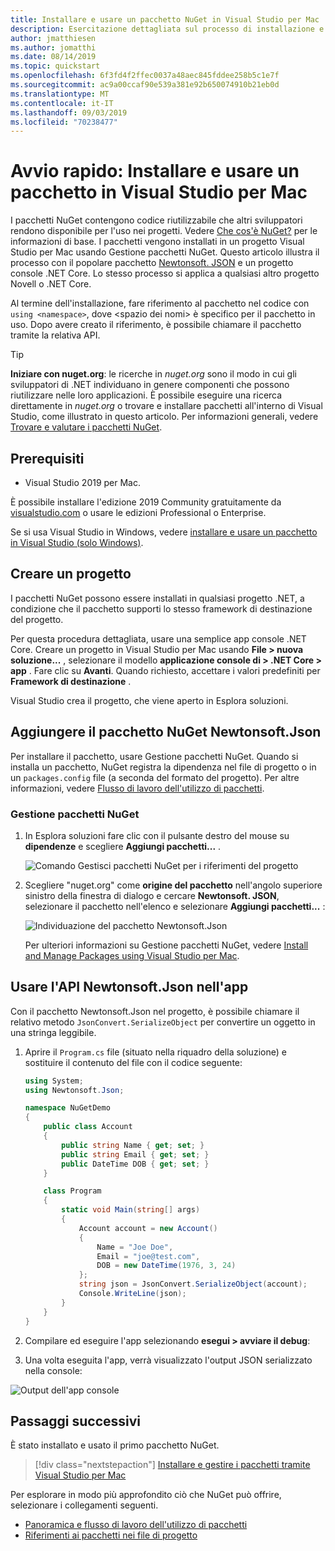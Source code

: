 ```yaml
---
title: Installare e usare un pacchetto NuGet in Visual Studio per Mac
description: Esercitazione dettagliata sul processo di installazione e uso di un pacchetto NuGet in un progetto Visual Studio per Mac.
author: jmatthiesen
ms.author: jomatthi
ms.date: 08/14/2019
ms.topic: quickstart
ms.openlocfilehash: 6f3fd4f2ffec0037a48aec845fddee258b5c1e7f
ms.sourcegitcommit: ac9a00ccaf90e539a381e92b650074910b21eb0d
ms.translationtype: MT
ms.contentlocale: it-IT
ms.lasthandoff: 09/03/2019
ms.locfileid: "70238477"
---
```

# <a name="quickstart-install-and-use-a-package-in-visual-studio-for-mac"></a>Avvio rapido: Installare e usare un pacchetto in Visual Studio per Mac

I pacchetti NuGet contengono codice riutilizzabile che altri sviluppatori rendono disponibile per l'uso nei progetti. Vedere [Che cos'è NuGet?](../What-is-NuGet.md) per le informazioni di base. I pacchetti vengono installati in un progetto Visual Studio per Mac usando Gestione pacchetti NuGet. Questo articolo illustra il processo con il popolare pacchetto [Newtonsoft. JSON](https://www.nuget.org/packages/Newtonsoft.Json/) e un progetto console .NET Core. Lo stesso processo si applica a qualsiasi altro progetto Novell o .NET Core.

Al termine dell'installazione, fare riferimento al pacchetto nel codice con `using <namespace>`, dove \<spazio dei nomi\> è specifico per il pacchetto in uso. Dopo avere creato il riferimento, è possibile chiamare il pacchetto tramite la relativa API.

> [!Tip]
> **Iniziare con nuget.org**: le ricerche in *nuget.org* sono il modo in cui gli sviluppatori di .NET individuano in genere componenti che possono riutilizzare nelle loro applicazioni. È possibile eseguire una ricerca direttamente in *nuget.org* o trovare e installare pacchetti all'interno di Visual Studio, come illustrato in questo articolo. Per informazioni generali, vedere [Trovare e valutare i pacchetti NuGet](../consume-packages/finding-and-choosing-packages.md).

## <a name="prerequisites"></a>Prerequisiti

- Visual Studio 2019 per Mac.

È possibile installare l'edizione 2019 Community gratuitamente da [visualstudio.com](https://www.visualstudio.com/) o usare le edizioni Professional o Enterprise.

Se si usa Visual Studio in Windows, vedere [installare e usare un pacchetto in Visual Studio (solo Windows)](install-and-use-a-package-in-visual-studio.md).

## <a name="create-a-project"></a>Creare un progetto

I pacchetti NuGet possono essere installati in qualsiasi progetto .NET, a condizione che il pacchetto supporti lo stesso framework di destinazione del progetto.

Per questa procedura dettagliata, usare una semplice app console .NET Core. Creare un progetto in Visual Studio per Mac usando **File > nuova soluzione...** , selezionare il modello **applicazione console di > .NET Core > app** . Fare clic su **Avanti**. Quando richiesto, accettare i valori predefiniti per **Framework di destinazione** .

Visual Studio crea il progetto, che viene aperto in Esplora soluzioni.

## <a name="add-the-newtonsoftjson-nuget-package"></a>Aggiungere il pacchetto NuGet Newtonsoft.Json

Per installare il pacchetto, usare Gestione pacchetti NuGet. Quando si installa un pacchetto, NuGet registra la dipendenza nel file di progetto o in un `packages.config` file (a seconda del formato del progetto). Per altre informazioni, vedere [Flusso di lavoro dell'utilizzo di pacchetti](../consume-packages/Overview-and-Workflow.md).

### <a name="nuget-package-manager"></a>Gestione pacchetti NuGet

1. In Esplora soluzioni fare clic con il pulsante destro del mouse su **dipendenze** e scegliere **Aggiungi pacchetti...** .

    ![Comando Gestisci pacchetti NuGet per i riferimenti del progetto](media/QS_Use_Mac-02-ManageNuGetPackages.png)

1. Scegliere "nuget.org" come **origine del pacchetto** nell'angolo superiore sinistro della finestra di dialogo e cercare **Newtonsoft. JSON**, selezionare il pacchetto nell'elenco e selezionare **Aggiungi pacchetti...** :

    ![Individuazione del pacchetto Newtonsoft.Json](media/QS_Use_Mac-03-NewtonsoftJson.png)

    Per ulteriori informazioni su Gestione pacchetti NuGet, vedere [Install and Manage Packages using Visual Studio per Mac](../consume-packages/install-use-packages-visual-studio.md).

## <a name="use-the-newtonsoftjson-api-in-the-app"></a>Usare l'API Newtonsoft.Json nell'app

Con il pacchetto Newtonsoft.Json nel progetto, è possibile chiamare il relativo metodo `JsonConvert.SerializeObject` per convertire un oggetto in una stringa leggibile.

1. Aprire il `Program.cs` file (situato nella riquadro della soluzione) e sostituire il contenuto del file con il codice seguente:

    ```cs
    using System;
    using Newtonsoft.Json;

    namespace NuGetDemo
    {
        public class Account
        {
            public string Name { get; set; }
            public string Email { get; set; }
            public DateTime DOB { get; set; }
        }
    
        class Program
        {
            static void Main(string[] args)
            {
                Account account = new Account()
                {
                    Name = "Joe Doe",
                    Email = "joe@test.com",
                    DOB = new DateTime(1976, 3, 24)
                };
                string json = JsonConvert.SerializeObject(account);
                Console.WriteLine(json);
            }
        }
    }
    ```

1. Compilare ed eseguire l'app selezionando **esegui > avviare il debug**:

1. Una volta eseguita l'app, verrà visualizzato l'output JSON serializzato nella console:

  ![Output dell'app console](media/QS_Use_Mac-06-AppStart.png)

## <a name="next-steps"></a>Passaggi successivi
È stato installato e usato il primo pacchetto NuGet.

> [!div class="nextstepaction"]
> [Installare e gestire i pacchetti tramite Visual Studio per Mac](/visualstudio/mac/nuget-walkthrough?toc=/nuget/toc.json)

Per esplorare in modo più approfondito ciò che NuGet può offrire, selezionare i collegamenti seguenti.

- [Panoramica e flusso di lavoro dell'utilizzo di pacchetti](../consume-packages/overview-and-workflow.md)
- [Riferimenti ai pacchetti nei file di progetto](../consume-packages/package-references-in-project-files.md)
